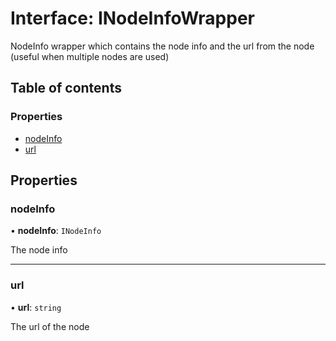 # Interface: INodeInfoWrapper

NodeInfo wrapper which contains the node info and the url from the node (useful when multiple nodes are used)

## Table of contents

### Properties

- [nodeInfo](INodeInfoWrapper.md#nodeinfo)
- [url](INodeInfoWrapper.md#url)

## Properties

### nodeInfo

• **nodeInfo**: `INodeInfo`

The node info

---

### url

• **url**: `string`

The url of the node

